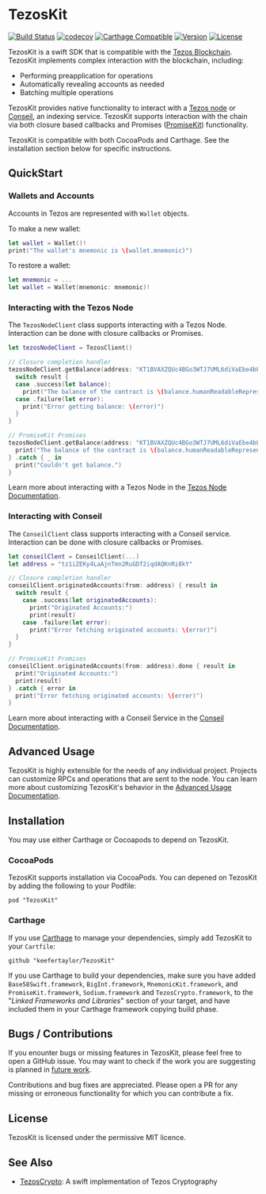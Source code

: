 # TezosKit 

[![Build Status](https://travis-ci.org/keefertaylor/TezosKit.svg?branch=master)](https://travis-ci.org/keefertaylor/TezosKit)
[![codecov](https://codecov.io/gh/keefertaylor/TezosKit/branch/master/graph/badge.svg)](https://codecov.io/gh/keefertaylor/TezosKit)
[![Carthage Compatible](https://img.shields.io/badge/Carthage-compatible-4BC51D.svg?style=flat)](https://github.com/Carthage/Carthage)
[![Version](https://img.shields.io/cocoapods/v/TezosKit.svg?style=flat)](http://cocoapods.org/pods/TezosKit)
[![License](https://img.shields.io/cocoapods/l/TezosKit.svg?style=flat)](http://cocoapods.org/pods/TezosKit)

TezosKit is a swift SDK that is compatible with the [Tezos Blockchain](https://tezos.com). TezosKit implements complex interaction with the blockchain, including:
* Performing preapplication for operations
* Automatically revealing accounts as needed
* Batching multiple operations

TezosKit provides native functionality to interact with a [Tezos node](docs/TezosNode.md) or [Conseil](docs/conseil.md), an indexing service. TezosKit supports interaction with the chain via both closure based callbacks and Promises ([PromiseKit](https://github.com/mxcl/PromiseKit)) functionality.

TezosKit is compatible with both CocoaPods and Carthage. See the installation section below for specific instructions.
 
## QuickStart

### Wallets and Accounts
Accounts in Tezos are represented with `Wallet` objects.

To make a new wallet:
```swift
let wallet = Wallet()!
print("The wallet's mnemonic is \(wallet.mnemonic)")
```

To restore a wallet:
```swift
let mnemonic = ...
let wallet = Wallet(mnemonic: mnemonic)!
```

### Interacting with the Tezos Node
The `TezosNodeClient` class supports interacting with a Tezos Node. Interaction can be done with closure callbacks or Promises.

```swift
let tezosNodeClient = TezosClient()

// Closure completion handler
tezosNodeClient.getBalance(address: "KT1BVAXZQUc4BGo3WTJ7UML6diVaEbe4bLZA") { result in
  switch result {
  case .success(let balance):
    print("The balance of the contract is \(balance.humanReadableRepresentation)")
  case .failure(let error):
    print("Error getting balance: \(error)")
  }
}

// PromiseKit Promises
tezosNodeClient.getBalance(address: "KT1BVAXZQUc4BGo3WTJ7UML6diVaEbe4bLZA").done { balance in
  print("The balance of the contract is \(balance.humanReadableRepresentation)")
} .catch { _ in
  print("Couldn't get balance.")
}
```

Learn more about interacting with a Tezos Node in the [Tezos Node Documentation](docs/TezosNode.md).

### Interacting with Conseil
The `ConseilClient` class supports interacting with a Conseil service. Interaction can be done with closure callbacks or Promises.

```swift
let conseilClent = ConseilClient(...)
let address = "tz1iZEKy4LaAjnTmn2RuGDf2iqdAQKnRi8kY"

// Closure completion handler
conseilClient.originatedAccounts(from: address) { result in
  switch result {
    case .success(let originatedAccounts):
      print("Originated Accounts:")
      print(result)
    case .failure(let error):
      print("Error fetching originated accounts: \(error)")
  }
}

// PromiseKit Promises
conseilClient.originatedAccounts(from: address).done { result in
  print("Originated Accounts:")
  print(result)
} .catch { error in
  print("Error fetching originated accounts: \(error)")
}
```

Learn more about interacting with a Conseil Service in the [Conseil Documentation](docs/conseil.md).
## Advanced Usage
TezosKit is highly extensible for the needs of any individual project. Projects can customize RPCs and operations that are sent to the node. You can learn more about customizing TezosKit's behavior in the [Advanced Usage Documentation](docs/AdvancedFunctionality.md).
## Installation
You may use either Carthage or Cocoapods to depend on TezosKit.
### CocoaPods
TezosKit supports installation via CocoaPods. You can depened on TezosKit by adding the following to your Podfile:
```
pod "TezosKit"
```
### Carthage
If you use [Carthage](https://github.com/Carthage/Carthage) to manage your dependencies, simply add
TezosKit to your `Cartfile`:
```
github "keefertaylor/TezosKit"
```
If you use Carthage to build your dependencies, make sure you have added `Base58Swift.framework`, `BigInt.framework`, `MnemonicKit.framework`,  and `PromiseKit.framework`, `Sodium.framework` and `TezosCrypto.framework`, to the "_Linked Frameworks and Libraries_" section of your target, and have included them in your Carthage framework copying build phase.
## Bugs / Contributions
If you enounter bugs or missing features in TezosKit, please feel free to open a GitHub issue. You may want to check if the work you are suggesting is planned in [future work](docs/FutureWork.md).

Contributions and bug fixes are appreciated. Please open a PR for any missing or erroneous functionality for which you can contribute a fix. 
## License
TezosKit is licensed under the permissive MIT licence. 
## See Also
* [TezosCrypto](https://github.com/keefertaylor/TezosCrypto): A swift implementation of Tezos Cryptography